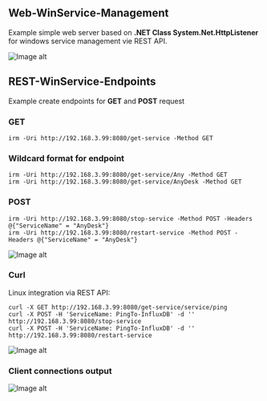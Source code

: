 ## Web-WinService-Management

Example simple web server based on **.NET Class System.Net.HttpListener** for windows service management vie REST API.

![Image alt](https://github.com/Lifailon/Web-WinServiceMan/blob/rsa/Web-WinService-Management.jpg)

## REST-WinService-Endpoints

Example create endpoints for **GET** and **POST** request

### GET

`irm -Uri http://192.168.3.99:8080/get-service -Method GET`

### Wildcard format for endpoint

`irm -Uri http://192.168.3.99:8080/get-service/Any -Method GET` \
`irm -Uri http://192.168.3.99:8080/get-service/AnyDesk -Method GET`

### POST

`irm -Uri http://192.168.3.99:8080/stop-service -Method POST -Headers @{"ServiceName" = "AnyDesk"}` \
`irm -Uri http://192.168.3.99:8080/restart-service -Method POST -Headers @{"ServiceName" = "AnyDesk"}`

![Image alt](https://github.com/Lifailon/Web-WinServiceMan/blob/rsa/REST-WinService-Endpoints.jpg)

### Curl

Linux integration via REST API:

`curl -X GET http://192.168.3.99:8080/get-service/service/ping` \
`curl -X POST -H 'ServiceName: PingTo-InfluxDB' -d '' http://192.168.3.99:8080/stop-service` \
`curl -X POST -H 'ServiceName: PingTo-InfluxDB' -d '' http://192.168.3.99:8080/restart-service`

![Image alt](https://github.com/Lifailon/WinService-Management/blob/rsa/REST-Curl.jpg)

### Client connections output

![Image alt](https://github.com/Lifailon/WinService-Management/blob/rsa/REST-Connections.jpg)
